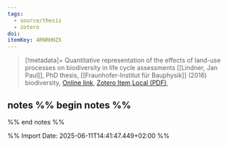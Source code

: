 ```yaml
---
tags:
  - source/thesis
  - zotero
doi: 
itemKey: 4RNRHHZX
---
```

>[!metadata]+
> Quantitative representation of the effects of land-use processes on biodiversity in life cycle assessments
> [[Lindner, Jan Paul]], 
> PhD thesis, [[Fraunhofer-Institut für Bauphysik]] (2016)
> biodiversity, 
> [Online link](https://www.bookshop.fraunhofer.de/buch/Quantitative-Darstellung-der-Wirkungen-landnutzender-Prozesse-auf-die-Biodiversit%C3%A4t-in-%C3%96kobilanzen/246142), [Zotero Item](zotero://select/library/items/4RNRHHZX),[Local (PDF)](file://C:/Users/aburg/Documents/references/zotero/storage/9HPEIW8K/Lindner2016_QuantitativeDarstellung.pdf), 

## notes %% begin notes %%

%% end notes %%

%% Import Date: 2025-06-11T14:41:47.449+02:00 %%
